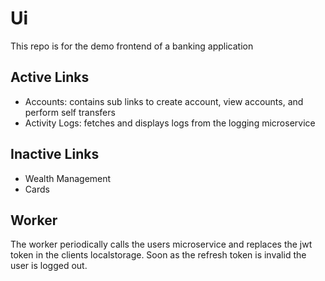 # Ui

This repo is for the demo frontend of a banking application

## Active Links

- Accounts: contains sub links to create account, view accounts, and perform self transfers
- Activity Logs: fetches and displays logs from the logging microservice

## Inactive Links

- Wealth Management
- Cards

## Worker

The worker periodically calls the users microservice and replaces the jwt token in the clients localstorage. Soon as the refresh token is invalid the user is logged out.
